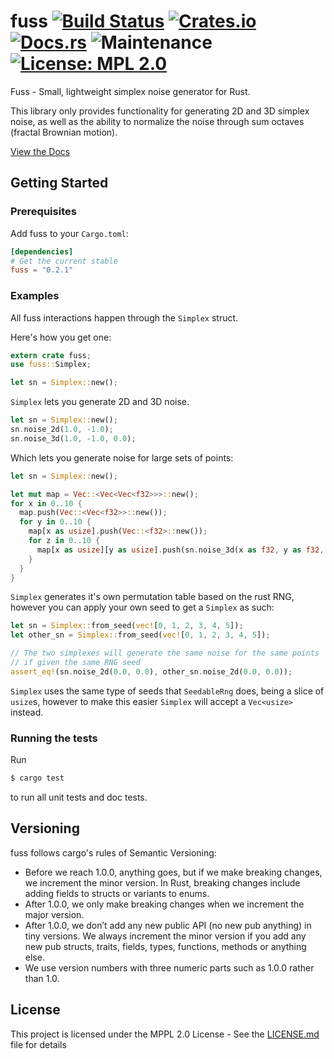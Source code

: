 # fuss [![Build Status](https://travis-ci.org/surrsurus/fuss.svg?branch=master)](https://travis-ci.org/surrsurus/fuss) [![Crates.io](https://img.shields.io/crates/v/fuss.svg)](https://crates.io/crates/fuss) [![Docs.rs](https://docs.rs/fuss/badge.svg)](https://crates.io/crates/fuss) ![Maintenance](https://img.shields.io/badge/maintenance-passively--maintained-green.svg) [![License: MPL 2.0](https://img.shields.io/badge/License-MPL%202.0-brightgreen.svg)](https://opensource.org/licenses/MPL-2.0)

Fuss - Small, lightweight simplex noise generator for Rust.

This library only provides functionality for generating 2D and 3D simplex noise, as well as the ability to normalize the noise through sum octaves (fractal Brownian motion).

[View the Docs](https://crates.io/crates/fuss)

## Getting Started

### Prerequisites

Add fuss to your `Cargo.toml`:

```toml
[dependencies]
# Get the current stable
fuss = "0.2.1"
```

### Examples

All fuss interactions happen through the `Simplex` struct. 

Here's how you get one:

```rust
extern crate fuss;
use fuss::Simplex;

let sn = Simplex::new();
```

`Simplex` lets you generate 2D and 3D noise.

```rust
let sn = Simplex::new();
sn.noise_2d(1.0, -1.0);
sn.noise_3d(1.0, -1.0, 0.0);
```

Which lets you generate noise for large sets of points:

```rust
let sn = Simplex::new();

let mut map = Vec::<Vec<Vec<f32>>>::new();
for x in 0..10 {
  map.push(Vec::<Vec<f32>>::new());
  for y in 0..10 {
    map[x as usize].push(Vec::<f32>::new());
    for z in 0..10 {
      map[x as usize][y as usize].push(sn.noise_3d(x as f32, y as f32, z as f32));
    }
  }
}
```

`Simplex` generates it's own permutation table based on the rust RNG, however you can apply your own seed to get a `Simplex` as such:

```rust
let sn = Simplex::from_seed(vec![0, 1, 2, 3, 4, 5]);
let other_sn = Simplex::from_seed(vec![0, 1, 2, 3, 4, 5]);

// The two simplexes will generate the same noise for the same points
// if given the same RNG seed
assert_eq!(sn.noise_2d(0.0, 0.0), other_sn.noise_2d(0.0, 0.0));
```

`Simplex` uses the same type of seeds that `SeedableRng` does, being a slice of `usize`s, however to make this easier `Simplex` will accept a `Vec<usize>` instead.

### Running the tests

Run

```bash
$ cargo test
```

to run all unit tests and doc tests.

## Versioning

fuss follows cargo's rules of Semantic Versioning:

  - Before we reach 1.0.0, anything goes, but if we make breaking changes, we increment the minor version. In Rust, breaking changes include adding fields to structs or variants to enums.
  - After 1.0.0, we only make breaking changes when we increment the major version.
  - After 1.0.0, we don’t add any new public API (no new pub anything) in tiny versions. We always increment the minor version if you add any new pub structs, traits, fields, types, functions, methods or anything else.
  - We use version numbers with three numeric parts such as 1.0.0 rather than 1.0.

## License

This project is licensed under the MPPL 2.0 License - See the [LICENSE.md](LICENSE) file for details


